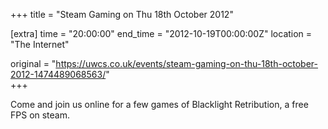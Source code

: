 +++
title = "Steam Gaming on Thu 18th October 2012"

[extra]
time = "20:00:00"
end_time = "2012-10-19T00:00:00Z"
location = "The Internet"

original = "https://uwcs.co.uk/events/steam-gaming-on-thu-18th-october-2012-1474489068563/"    
+++

Come and join us online for a few games of Blacklight Retribution, a free FPS on steam.

